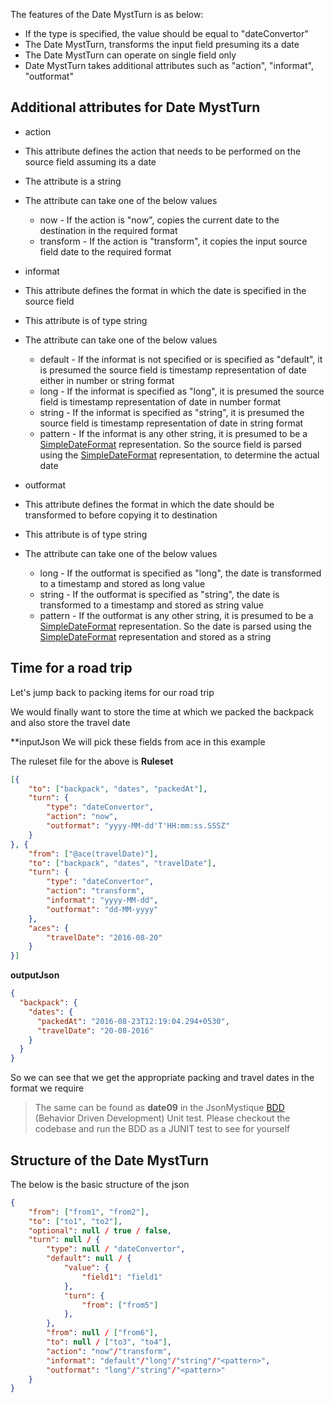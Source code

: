 The features of the Date MystTurn is as below:

* If the type is specified, the value should be equal to "dateConvertor"
* The Date MystTurn, transforms the input field presuming its a date
* The Date MystTurn can operate on single field only
* Date MystTurn takes additional attributes such as "action", "informat", "outformat"

## Additional attributes for Date MystTurn

* action
 * This attribute defines the action that needs to be performed on the source field assuming its a date
 * The attribute is a string
 * The attribute can take one of the below values
    * now - If the action is "now", copies the current date to the destination in the required format
    * transform - If the action is "transform", it copies the input source field date to the required format

* informat
 * This attribute defines the format in which the date is specified in the source field
 * This attribute is of type string
 * The attribute can take one of the below values
    * default - If the informat is not specified or is specified as "default", it is presumed the source field is timestamp representation of date either in number or string format
    * long - If the informat is specified as "long", it is presumed the source field is timestamp representation of date in number format
    * string - If the informat is specified as "string", it is presumed the source field is timestamp representation of date in string format
    * pattern - If the informat is any other string, it is presumed to be a [SimpleDateFormat](https://docs.oracle.com/javase/7/docs/api/java/text/SimpleDateFormat.html) representation. So the source field is parsed using the [SimpleDateFormat](https://docs.oracle.com/javase/7/docs/api/java/text/SimpleDateFormat.html) representation, to determine the actual date

* outformat
 * This attribute defines the format in which the date should be transformed to before copying it to destination
 * This attribute is of type string
 * The attribute can take one of the below values
    * long - If the outformat is specified as "long", the date is transformed to a timestamp and stored as long value
    * string - If the outformat is specified as "string", the date is transformed to a timestamp and stored as string value
    * pattern - If the outformat is any other string, it is presumed to be a [SimpleDateFormat](https://docs.oracle.com/javase/7/docs/api/java/text/SimpleDateFormat.html) representation. So the date is parsed using the [SimpleDateFormat](https://docs.oracle.com/javase/7/docs/api/java/text/SimpleDateFormat.html) representation and stored as a string

## Time for a road trip 
Let's jump back to packing items for our road trip

We would finally want to store the time at which we packed the backpack and also store the travel date

**inputJson
We will pick these fields from ace in this example

The ruleset file for the above is
**Ruleset**
```json
[{
	"to": ["backpack", "dates", "packedAt"],
	"turn": {
		"type": "dateConvertor",
		"action": "now",
		"outformat": "yyyy-MM-dd'T'HH:mm:ss.SSSZ"
	}
}, {
	"from": ["@ace(travelDate)"],
	"to": ["backpack", "dates", "travelDate"],
	"turn": {
		"type": "dateConvertor",
		"action": "transform",
		"informat": "yyyy-MM-dd",
		"outformat": "dd-MM-yyyy"
	},
	"aces": {
		"travelDate": "2016-08-20"
	}
}]
```

**outputJson**
```json
{
  "backpack": {
    "dates": {
      "packedAt": "2016-08-23T12:19:04.294+0530",
      "travelDate": "20-08-2016"
    }
  }
}
```

So we can see that we get the appropriate packing and travel dates in the format we require

> The same can be found as **date09** in the JsonMystique [BDD](https://github.com/balajeetm/json-mystique/blob/master/json-mystique-libs/json-mystique/src/test/java/com/balajeetm/mystique/core/JsonMystiquePositiveBDD.java) (Behavior Driven Development) Unit test. Please checkout the codebase and run the BDD as a JUNIT test to see for yourself

## Structure of the Date MystTurn

The below is the basic structure of the json

```json
{
	"from": ["from1", "from2"],
	"to": ["to1", "to2"],
	"optional": null / true / false,
	"turn": null / {
		"type": null / "dateConvertor",
		"default": null / {
			"value": {
				"field1": "field1"
			},
			"turn": {
				"from": ["from5"]
			},
		},
		"from": null / ["from6"],
		"to": null / ["to3", "to4"],
		"action": "now"/"transform",
		"informat": "default"/"long"/"string"/"<pattern>",
		"outformat": "long"/"string"/"<pattern>"
	}
}
```